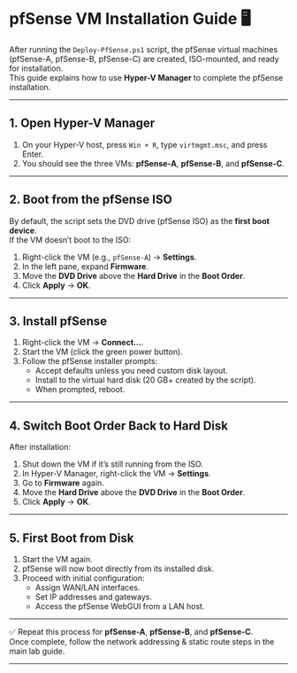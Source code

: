 # pfSense VM Installation Guide 🖥️

After running the `Deploy-PfSense.ps1` script, the pfSense virtual machines (pfSense-A, pfSense-B, pfSense-C) are created, ISO-mounted, and ready for installation.  
This guide explains how to use **Hyper-V Manager** to complete the pfSense installation.

---

## 1. Open Hyper-V Manager
1. On your Hyper-V host, press `Win + R`, type `virtmgmt.msc`, and press Enter.
2. You should see the three VMs: **pfSense-A**, **pfSense-B**, and **pfSense-C**.

---

## 2. Boot from the pfSense ISO
By default, the script sets the DVD drive (pfSense ISO) as the **first boot device**.  
If the VM doesn’t boot to the ISO:
1. Right-click the VM (e.g., `pfSense-A`) → **Settings**.
2. In the left pane, expand **Firmware**.
3. Move the **DVD Drive** above the **Hard Drive** in the **Boot Order**.
4. Click **Apply** → **OK**.

---

## 3. Install pfSense
1. Right-click the VM → **Connect…**.
2. Start the VM (click the green power button).
3. Follow the pfSense installer prompts:
   - Accept defaults unless you need custom disk layout.
   - Install to the virtual hard disk (20 GB+ created by the script).
   - When prompted, reboot.

---

## 4. Switch Boot Order Back to Hard Disk
After installation:
1. Shut down the VM if it’s still running from the ISO.
2. In Hyper-V Manager, right-click the VM → **Settings**.
3. Go to **Firmware** again.
4. Move the **Hard Drive** above the **DVD Drive** in the **Boot Order**.
5. Click **Apply** → **OK**.

---

## 5. First Boot from Disk
1. Start the VM again.
2. pfSense will now boot directly from its installed disk.
3. Proceed with initial configuration:
   - Assign WAN/LAN interfaces.
   - Set IP addresses and gateways.
   - Access the pfSense WebGUI from a LAN host.

---

✅ Repeat this process for **pfSense-A**, **pfSense-B**, and **pfSense-C**.  
Once complete, follow the network addressing & static route steps in the main lab guide.

---
